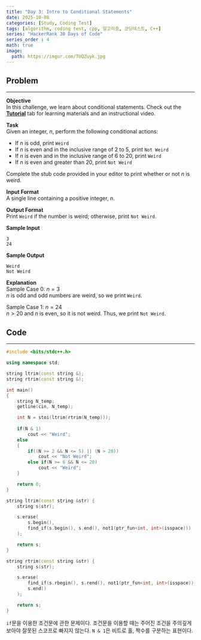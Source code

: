```yaml
---
title: "Day 3: Intro to Conditional Statements"
date: 2025-10-08
categories: [Study, Coding Test]
tags: [algorithm, coding test, cpp, 알고리즘, 코딩테스트, C++]
series: "HackerRank 30 Days of Code"
series_order : 4
math: true
image:
  path: https://imgur.com/TUQZuyk.jpg
---
```


## Problem

---

**Objective**  
In this challenge, we learn about conditional statements. Check out the [**Tutorial**](https://www.hackerrank.com/challenges/30-conditional-statements/tutorial) tab for learning materials and an instructional video.

**Task**  
Given an integer, $n$, perform the following conditional actions:

- If $n$ is odd, print `Weird`
- If $n$ is even and in the inclusive range of $2$ to $5$, print `Not Weird`
- If $n$ is even and in the inclusive range of $6$ to $20$, print `Weird`
- If $n$ is even and greater than $20$, print `Not Weird`  

Complete the stub code provided in your editor to print whether or not $n$ is weird.

**Input Format**  
A single line containing a positive integer, $n$.

**Output Format**  
Print `Weird` if the number is weird; otherwise, print `Not Weird`.

**Sample Input**  
```text
3
24
```

**Sample Output**  
```text
Weird
Not Weird
```

**Explanation**  
Sample Case 0: $n = 3$  
$n$ is odd and odd numbers are weird, so we print `Weird`.

Sample Case 1: $n = 24$  
$n > 20$ and $n$ is even, so it is not weird. Thus, we print `Not Weird`.

## Code

---

```cpp
#include <bits/stdc++.h>

using namespace std;

string ltrim(const string &);
string rtrim(const string &);

int main()
{
    string N_temp;
    getline(cin, N_temp);

    int N = stoi(ltrim(rtrim(N_temp)));
    
    if(N & 1)
        cout << "Weird";
    else
    {
        if((N >= 2 && N <= 5) || (N > 20))
            cout << "Not Weird";
        else if(N >= 6 && N <= 20)
            cout << "Weird";
    }

    return 0;
}

string ltrim(const string &str) {
    string s(str);

    s.erase(
        s.begin(),
        find_if(s.begin(), s.end(), not1(ptr_fun<int, int>(isspace)))
    );

    return s;
}

string rtrim(const string &str) {
    string s(str);

    s.erase(
        find_if(s.rbegin(), s.rend(), not1(ptr_fun<int, int>(isspace))).base(),
        s.end()
    );

    return s;
}

```

`if`문을 이용한 조건문에 관한 문제이다. 조건문을 이용할 때는 주어진 조건을 주의깊게 보아야 잘못된 스코프로 빠지지 않는다. `N & 1`은 비트로 홀, 짝수를 구분하는 표현이다.
